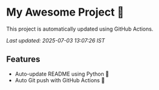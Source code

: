 # My Awesome Project 🚀

This project is automatically updated using GitHub Actions.

_Last updated: 2025-07-03 13:07:26 IST_

## Features
- Auto-update README using Python 🐍
- Auto Git push with GitHub Actions 🤖
